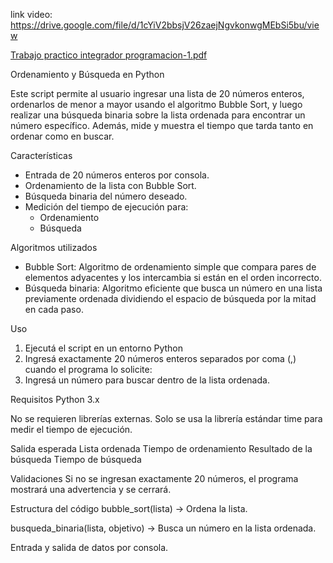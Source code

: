 link video:  https://drive.google.com/file/d/1cYiV2bbsjV26zaejNgvkonwgMEbSi5bu/view


[Trabajo practico integrador programacion-1.pdf](https://github.com/user-attachments/files/20663053/Trabajo.practico.integrador.programacion-1.pdf)


Ordenamiento y Búsqueda en Python

Este script permite al usuario ingresar una lista de 20 números enteros, ordenarlos de menor a mayor usando el algoritmo Bubble Sort, y luego realizar una búsqueda binaria sobre la lista ordenada para encontrar un número específico. Además, mide y muestra el tiempo que tarda tanto en ordenar como en buscar.

Características

- Entrada de 20 números enteros por consola.
- Ordenamiento de la lista con Bubble Sort.
- Búsqueda binaria del número deseado.
- Medición del tiempo de ejecución para:
  - Ordenamiento
  - Búsqueda

Algoritmos utilizados

- Bubble Sort: Algoritmo de ordenamiento simple que compara pares de elementos adyacentes y los intercambia si están en el orden incorrecto.
- Búsqueda binaria: Algoritmo eficiente que busca un número en una lista previamente ordenada dividiendo el espacio de búsqueda por la mitad en cada paso.

Uso

1. Ejecutá el script en un entorno Python
2. Ingresá exactamente 20 números enteros separados por coma (,) cuando el programa lo solicite:
3. Ingresá un número para buscar dentro de la lista ordenada.


Requisitos
Python 3.x

No se requieren librerías externas. Solo se usa la librería estándar time para medir el tiempo de ejecución.

Salida esperada
Lista ordenada
Tiempo de ordenamiento
Resultado de la búsqueda
Tiempo de búsqueda


Validaciones
Si no se ingresan exactamente 20 números, el programa mostrará una advertencia y se cerrará.

Estructura del código
bubble_sort(lista) → Ordena la lista.

busqueda_binaria(lista, objetivo) → Busca un número en la lista ordenada.

Entrada y salida de datos por consola.

